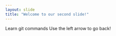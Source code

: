 ```yaml
---
layout: slide
title: "Welcome to our second slide!"
---
```

Learn git commands
Use the left arrow to go back!
